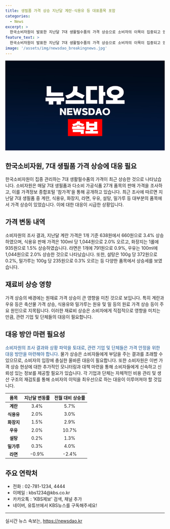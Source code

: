```yaml
---
title: 생필품 가격 상승 지난달 계란·식용유 등 대표품목 포함
categories:
  - News
excerpt: >
  한국소비자원이 발표한 지난달 7대 생활필수품의 가격 상승으로 소비자의 이목이 집중되고 있습니다. 이에 따르면 계란, 식용유, 화장지 등 다수 품목의 가격이 상승하였으며, 두 달 연속으로 상승세를 보였습니다. 특히 우유, 계란, 밀가루, 식용유, 화장지 등 6개 품목이 3월 대비 올라가면서 관심을 끌고 있습니다. 이러한 소비자원의 조사 결과에 대한 관련 소식은 누구나 관심을 가질 만한 주제입니다. (단어 수: 100)
feature_text: >
  한국소비자원이 발표한 지난달 7대 생활필수품의 가격 상승으로 소비자의 이목이 집중되고 있습니다. 이에 따르면 계란, 식용유, 화장지 등 다수 품목의 가격이 상승하였으며, 두 달 연속으로 상승세를 보였습니다. 특히 우유, 계란, 밀가루, 식용유, 화장지 등 6개 품목이 3월 대비 올라가면서 관심을 끌고 있습니다. 이러한 소비자원의 조사 결과에 대한 관련 소식은 누구나 관심을 가질 만한 주제입니다. (단어 수: 100)
image: '/assets/img/newsdao_breakingnews.jpg'
---
```


<p><img src="/assets/img/newsdao_breakingnews.jpg" alt="bookingtag 속보" /></p>

<h2 data-ke-size="size26">한국소비자원, 7대 생필품 가격 상승에 대응 필요</h2>

<p data-ke-size="size16">한국소비자원이 집중 관리하는 7대 생활필수품의 가격이 최근 상승한 것으로 나타났습니다. 소비자원은 매달 7대 생필품과 다소비 가공식품 27개 품목의 판매 가격을 조사하고, 이를 가격정보 종합포털 '참가격'을 통해 공개하고 있습니다. 최근 조사에 따르면 지난달 7대 생필품 중 계란, 식용유, 화장지, 라면, 우유, 설탕, 밀가루 등 대부분의 품목에서 가격 상승이 있었습니다. 이에 대한 대응이 시급한 상황입니다.</p>

<h2 data-ke-size="size24">가격 변동 내역</h2>

<p data-ke-size="size16">소비자원의 조사 결과, 지난달 계란 가격은 1개 기준 638원에서 660원으로 3.4% 상승하였으며, 식용유 판매 가격은 100ml 당 1,044원으로 2.0% 오르고, 화장지는 1롤에 935원으로 1.5% 상승하였습니다. 라면은 1개에 791원으로 0.9%, 우유는 100ml에 1,044원으로 2.0% 상승한 것으로 나타났습니다. 또한, 설탕은 100g 당 372원으로 0.2%, 밀가루는 100g 당 235원으로 0.3% 오르는 등 다양한 품목에서 상승세를 보였습니다.</p>

<h2 data-ke-size="size24">재료비 상승 영향</h2>

<p data-ke-size="size16">가격 상승의 배경에는 원재료 가격 상승이 큰 영향을 미친 것으로 보입니다. 특히 계란과 우유 등은 축산물 가격 상승, 식용유와 밀가루는 원유 및 밀 등의 원료 가격 상승 등이 주요 원인으로 지목됩니다. 이러한 재료비 상승은 소비자에게 직접적으로 영향을 미치는 만큼, 관련 기업 및 단체들의 대응이 필요합니다.</p>

<h2 data-ke-size="size24">대응 방안 마련 필요성</h2>

<p data-ke-size="size16"><span style="color: #1a5490;">소비자원의 조사 결과와 상황 파악을 토대로, 관련 기업 및 단체들은 가격 안정을 위한 대응 방안을 마련해야 합니다.</span> 물가 상승은 소비자들에게 부담을 주는 결과를 초래할 수 있으므로, 소비자의 입장에 충실한 올바른 대응이 필요합니다. 또한 소비자원은 이번 가격 상승 현상에 대한 추가적인 모니터링과 대책 마련을 통해 소비자들에게 신속하고 신뢰성 있는 정보를 제공할 필요가 있습니다. 각 기업과 단체는 자체적인 비용 관리 및 생산 구조의 재검토를 통해 소비자의 이익을 최우선으로 하는 대응이 이루어져야 할 것입니다.</p>

<table>
    <thead>
        <tr>
            <th style="text-align: center;">품목</th>
            <th style="text-align: center;">지난달 변동률</th>
            <th style="text-align: center;">전월 대비 상승률</th>
        </tr>
    </thead>
    <tbody>
        <tr>
            <td style="text-align: center;"><b>계란</b></td>
            <td style="text-align: center;">3.4%</td>
            <td style="text-align: center;">5.7%</td>
        </tr>
        <tr>
            <td style="text-align: center;"><b>식용유</b></td>
            <td style="text-align: center;">2.0%</td>
            <td style="text-align: center;">3.0%</td>
        </tr>
        <tr>
            <td style="text-align: center;"><b>화장지</b></td>
            <td style="text-align: center;">1.5%</td>
            <td style="text-align: center;">2.9%</td>
        </tr>
        <tr>
            <td style="text-align: center;"><b>우유</b></td>
            <td style="text-align: center;">2.0%</td>
            <td style="text-align: center;">10.7%</td>
        </tr>
        <tr>
            <td style="text-align: center;"><b>설탕</b></td>
            <td style="text-align: center;">0.2%</td>
            <td style="text-align: center;">1.3%</td>
        </tr>
        <tr>
            <td style="text-align: center;"><b>밀가루</b></td>
            <td style="text-align: center;">0.3%</td>
            <td style="text-align: center;">4.0%</td>
        </tr>
        <tr>
            <td style="text-align: center;"><b>라면</b></td>
            <td style="text-align: center;">-0.9%</td>
            <td style="text-align: center;">-2.4%</td>
        </tr>
    </tbody>
</table>

<h2 data-ke-size="size24">주요 연락처</h2>

<ul>
    <li>전화 : 02-781-1234, 4444</li>
    <li>이메일 : kbs1234@kbs.co.kr</li>
    <li>카카오톡 : 'KBS제보' 검색, 채널 추가</li>
    <li>네이버, 유튜브에서 KBS뉴스를 구독해주세요!</li>
</ul>

<p><hr></p>
실시간 뉴스 속보는, <a href="https://newsdao.kr" rel="dofollow">https://newsdao.kr</a>



